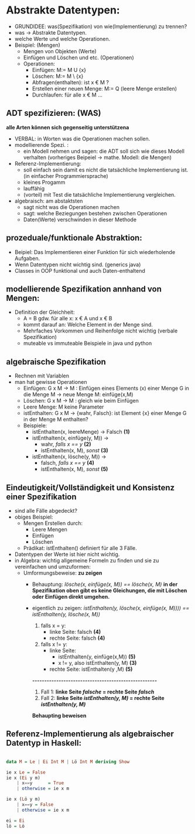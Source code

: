 # Abstrakte Datentypen:

- GRUNDIDEE: was(Spezifikation) von wie(Implementierung) zu trennen?
- was -> Abstrakte Datentypen.
- welche Werte und welche Operationen.
- Beispiel: (Mengen)
	- Mengen von Objekten (Werte)
	- Einfügen und Löschen und etc. (Operationen)
	- Operationen: 
		- Einfügen: M:= M U {x}
		- Löschen: M:= M \ {x}
		- Abfragen(enthalten): ist x € M ?
		- Erstellen einer neuen Menge: M:= Q (leere Menge erstellen)
		- Durchlaufen: für alle x € M ... 

## ADT spezifizieren: (WAS)

**alle Arten können sich gegenseitig unterstützena**

- VERBAL: in Worten was die Operationen machen sollen.
- modellierende Spezi. :
	- ein Modell nehmen und sagen: die ADT soll sich wie dieses Modell verhalten (vorheriges Beipeiel -> mathe. Modell: die Mengen)
- Referenz-Implementierung:
	- soll einfach sein damit es nicht die tatsächliche Implementierung ist. (in einfacher Programmiersprache) 
	- kleines Progamm
	- lauffähig
	- (vorteil) mit Test die tatsächliche Implementierung vergleichen.
- algebraisch: am abstaktsten
	- sagt nicht was die Operationen machen
	- sagt: welche Beziegungen bestehen zwischen Operationen
	- Daten(Werte) verschwinden in dieser Methode

## prozeduale/funktionale Abstraktion:

- Beipiel: Das Implementieren einer Funktion für sich wiederholende Aufgaben.
- Wenn Datentypen nicht wichtig sind. (generics java)
- Classes in OOP funktional und auch Daten-enthaltend
	
## modellierende Spezifikation annhand von Mengen:

- Definition der Gleichheit:
	- A = B gdw. für alle x: x € A und x € B
	- kommt darauf an: Welche Element in der Menge sind.
	- Mehrfaches Vorkommen und Reihenfolge nicht wichtig (verbale Spezifikation)
	- muteable vs immuteable Beispiele in java und python

## algebraische Spezifikation

- Rechnen mit Variablen
- man hat gewisse Operationen
	- Einfügen: G x M -> M : Einfügen eines Elements (x) einer Menge G in die Menge M -> neue Menge M: einfüge(x,M)
	- Löschen: G x M -> M : gleich wie beim Einfügen
	- Leere Menge: M keine Parameter
	- istEnthalten: G x M -> {wahr, Falsch}: ist Element {x} einer Menge G in der Menge M enthalten?
	- Beispiele:
		- istEnthalten(x, leereMenge) -> Falsch **(1)**
		- istEnthalten(x, einfüge(y, M)) -> 
			- wahr, *falls x == y* **(2)**
			- istEnthalten(x, M), *sonst* **(3)**
		- istEnthalten(x, lösche(y, M)) ->
			- falsch, *falls x == y* **(4)**
			- istEnthalten(x, M), *sonst* **(5)**

## Eindeutigkeit/Vollständigkeit und Konsistenz einer Spezifikation

- sind alle Fälle abgedeckt?
- obiges Beispiel:
	- Mengen Erstellen durch:
		- Leere Mengen
		- Einfügen
		- Löschen
	- Prädikat: istEnthalten() definiert für alle 3 Fälle.
- Datentypen der Werte ist hier nicht wichtig. 
- in Algebra: wichtig allgemeine Formeln zu finden und sie zu vereinfachen und umzuformen:
	- Umformungsbeweise: 
		**zu zeigen**
		- Behauptung:
			*lösche(x, einfüge(x, M)) == lösche(x, M)*
		**in der Spezifikation oben gibt es keine Gleichungen, die mit Löschen oder Einfügen direkt umgehen.**
		- eigentlich zu zeigen:
			*istEnthalten(y, lösche(x, einfüge(x, M)))) == istEnthalten(y, lösche(x, M))*
			1. falls x = y:
				- linke Seite: falsch **(4)**
				- rechte Seite: falsch **(4)**
			2. falls x != y:
				- linke Seite: 
					- istEnthalten(y, einfüge(x,M)) **(5)**
					- x != y, also istEnthalten(y, M) **(3)**
				- rechte Seite: istEnthalten(y ,M) **(5)**

			**----------------------------------------------------**	
			
			1. Fall 1: **linke Seite *falsche* = rechte Seite *falsch***
			2. Fall 2: **linke Seite *istEnthalten(y, M)* = rechte Seite *istEnthalten(y, M)***
			
			**Behaupting beweisen**

## Referenz-Implementierung als algebraischer Datentyp in Haskell:

```haskell

data M = Le | Ei Int M | Lö Int M deriving Show

ie x Le = False
ie x (Ei y m)
	| x==y      = True
	| otherwise = ie x m

ie x (Lö y m)
	| x==y = False
	| otherwise = ie x m

ei = Ei
lö = Lö

```
				
					
					






	


